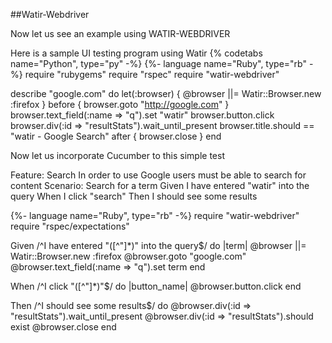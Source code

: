 
##Watir-Webdriver

Now let us see an example using WATIR-WEBDRIVER

Here is  a sample UI testing program using Watir
 {% codetabs name="Python", type="py" -%} 
{%- language name="Ruby", type="rb" -%}
require "rubygems"
require "rspec"
require "watir-webdriver"
 
describe "google.com" do
  let(:browser) { @browser ||= Watir::Browser.new :firefox } 
  before { browser.goto "http://google.com" } 
  browser.text_field(:name => "q").set "watir"
  browser.button.click 
  browser.div(:id => "resultStats").wait_until_present
  browser.title.should == "watir - Google Search"
  after { browser.close }
end

Now let us incorporate Cucumber to this simple test

Feature: Search In order to use Google users must be able to search for content 
  Scenario: Search for a term
    Given I have entered "watir" into the query
    When I click "search"
    Then I should see some results


{%- language name="Ruby", type="rb" -%}
require "watir-webdriver"
require "rspec/expectations"
 
Given /^I have entered "([^"]*)" into the query$/ do |term|
  @browser ||= Watir::Browser.new :firefox
  @browser.goto "google.com"
  @browser.text_field(:name => "q").set term
end
 
When /^I click "([^"]*)"$/ do |button_name|
  @browser.button.click
end
 
Then /^I should see some results$/ do
  @browser.div(:id => "resultStats").wait_until_present
  @browser.div(:id => "resultStats").should exist 
  @browser.close
end

